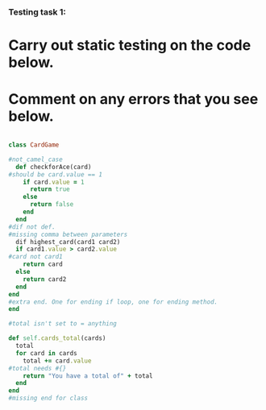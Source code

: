 ### Testing task 1:

# Carry out static testing on the code below.
# Comment on any errors that you see below.
```ruby

class CardGame

#not_camel_case
  def checkforAce(card)
#should be card.value == 1
    if card.value = 1
      return true
    else
      return false
    end
  end
#dif not def.
#missing comma between parameters
  dif highest_card(card1 card2)
  if card1.value > card2.value
#card not card1
    return card
  else
    return card2
  end
end
#extra end. One for ending if loop, one for ending method.
end

#total isn't set to = anything

def self.cards_total(cards)
  total
  for card in cards
    total += card.value
#total needs #{}
    return "You have a total of" + total
  end
end
#missing end for class

```
